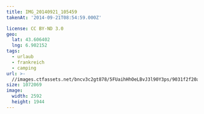 ```yaml
---
title: IMG_20140921_105459
takenAt: '2014-09-21T08:54:59.000Z'

license: CC BY-ND 3.0
geo:
  lat: 43.606402
  lng: 6.902152
tags:
  - urlaub
  - frankreich
  - camping
url: >-
  //images.ctfassets.net/bncv3c2gt878/5FUaihHhOeLBvJ3l90Y3ps/9031f2f20ae8b961cacba07dc8fad696/img_20140921_105459_27697162543_o
size: 1072069
image:
  width: 2592
  height: 1944
---
```

